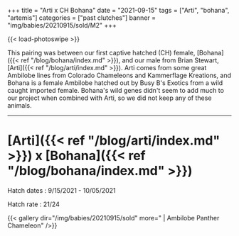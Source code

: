 +++
title = "Arti x CH Bohana"
date = "2021-09-15"
tags = ["Arti", "bohana", "artemis"]
categories = ["past clutches"]
banner = "img/babies/20210915/sold/M2"
+++

{{< load-photoswipe >}}

This pairing was between our first captive hatched (CH) female, [Bohana]({{< ref "/blog/bohana/index.md" >}}), and our male from Brian Stewart, [Arti]({{< ref "/blog/arti/index.md" >}}). Arti comes from some great Ambilobe lines from Colorado Chameleons and Kammerflage Kreations, and Bohana is a female Ambilobe hatched out by Busy B's Exotics from a wild caught imported female. Bohana's wild genes didn't seem to add much to our project when combined with Arti, so we did not keep any of these animals.

---

# [Arti]({{< ref "/blog/arti/index.md" >}}) x [Bohana]({{< ref "/blog/bohana/index.md" >}})

Hatch dates
: 9/15/2021 - 10/05/2021

Hatch rate
: 21/24

{{< gallery dir="/img/babies/20210915/sold" more=" | Ambilobe Panther Chameleon" />}}